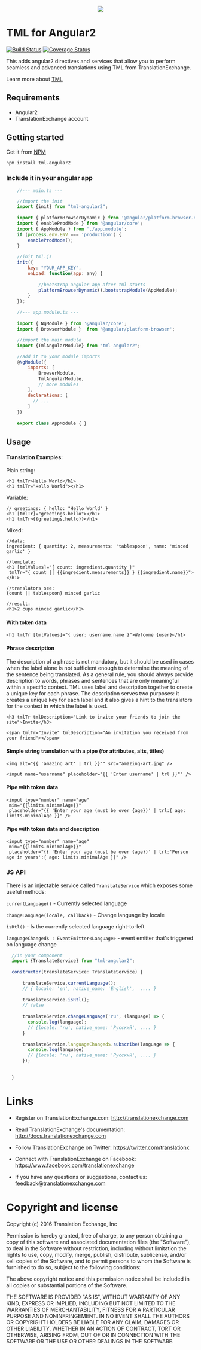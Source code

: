 <p align="center">
  <img src="https://avatars0.githubusercontent.com/u/1316274?v=3&s=200">
</p>

# TML for Angular2
[![Build Status](https://travis-ci.org/translationexchange/tml-js-angular2.svg?branch=master)](https://travis-ci.org/translationexchange/tml-js-angular2)
[![Coverage Status](https://coveralls.io/repos/translationexchange/tml-js-angular2/badge.png?branch=master)](https://coveralls.io/r/translationexchange/tml-js-angular2?branch=master)


This adds angular2 directives and services that allow you to perform seamless and advanced translations using TML from TranslationExchange.

Learn more about [TML](http://translationexchange.com/docs/tml/basics)

## Requirements

- Angular2
- TranslationExchange account


## Getting started

Get it from [NPM](http://npmjs.org/)

```sh
npm install tml-angular2
```

### Include it in your angular app
```js
    //--- main.ts ---

    //import the init 
    import {init} from "tml-angular2";
    
    import { platformBrowserDynamic } from '@angular/platform-browser-dynamic';
    import { enableProdMode } from '@angular/core';
    import { AppModule } from './app.module';
    if (process.env.ENV === 'production') {
        enableProdMode();
    }
    
    //init tml.js
    init({
        key: "YOUR_APP_KEY",
        onLoad: function(app: any) {
            
            //bootstrap angular app after tml starts
            platformBrowserDynamic().bootstrapModule(AppModule);
        }
    });
    
    //--- app.module.ts ---
    
    import { NgModule } from '@angular/core';
    import { BrowserModule }  from '@angular/platform-browser';
    
    //import the main module
    import {TmlAngularModule} from "tml-angular2";

    //add it to your module imports
    @NgModule({
        imports: [
            BrowserModule,
            TmlAngularModule,
            // more modules
        ],
        declarations: [
          // ...
        ]
    })
    
    export class AppModule { }
```

## Usage

#### Translation Examples:
    
Plain string:
    
    <h1 tmlTr>Hello World</h1>
    <h1 tmlTr="Hello World"></h1>
  
Variable:
    
    // greetings: { hello: "Hello World" }
    <h1 [tmlTr]="greetings.hello"></h1>
    <h1 tmlTr>{{greetings.hello}}</h1>
    
Mixed:
    
    //data:
    ingredient: { quantity: 2, measurements: 'tablespoon', name: 'minced garlic' }
    
    //template:
    <h1 [tmlValues]="{ count: ingredient.quantity }" 
     tmlTr="{ count || {{ingredient.measurements}} } {{ingredient.name}}"></h1>

    //translators see:
    {count || tablespoon} minced garlic 
    
    //result:
    <h1>2 cups minced garlic</h1>
        
#### With token data
    
    <h1 tmlTr [tmlValues]="{ user: username.name }">Welcome {user}</h1>

#### Phrase description ####

The description of a phrase is not mandatory, but it should be used in cases when the label alone is not sufficient enough to determine the meaning of the sentence being translated. As a general rule, you should always provide description to words, phrases and sentences that are only meaningful within a specific context. TML uses label and description together to create a unique key for each phrase. The description serves two purposes: it creates a unique key for each label and it also gives a hint to the translators for the context in which the label is used.

    <h3 tmlTr tmlDescription="Link to invite your friends to join the site">Invite</h3>
    
    <span tmlTr="Invite" tmlDescription="An invitation you received from your friend"></span>

#### Simple string translation with a pipe (for attributes, alts, titles)
    
    <img alt="{{ 'amazing art' | trl }}"" src="amazing-art.jpg" />
    
    <input name="username" placeholder="{{ 'Enter username' | trl }}"" />
    
    
#### Pipe with token data
    
    <input type="number" name="age" 
     min="{{limits.minimalAge}}" 
     placeholder="{{ 'Enter your age (must be over {age})' | trl:{ age: limits.minimalAge }}" />
    
    
#### Pipe with token data and description
    
    <input type="number" name="age" 
     min="{{limits.minimalAge}}" 
     placeholder="{{ 'Enter your age (must be over {age})' | trl:'Person age in years':{ age: limits.minimalAge }}" />
    
    
<a name="js-api"></a>
### JS API ###

There is an injectable service called `TranslateService` which exposes some useful methods:

`currentLanguage()` - Currently selected language

`changeLanguage(locale, callback)` - Change language by locale

`isRtl()` - Is the currently selected language right-to-left

`languageChanged$ : EventEmitter<Language>` - event emitter that's triggered on language change

```js
  //in your component
  import {TranslateService} from "tml-angular2";
  
  constructor(translateService: TranslateService) {
      
      translateService.currentLanguage();
      // { locale: 'en', native_name: 'English',  .... }
      
      translateService.isRtl();
      // false
      
      translateService.changeLanguage('ru', (language) => {
        console.log(language);
        // {locale: 'ru', native_name: 'Русский', .... } 
      }
      
      translateService.languageChanged$.subscribe(language => { 
        console.log(language)
        // {locale: 'ru', native_name: 'Русский', .... }
      });
            

  }
```


     
Links
==================

* Register on TranslationExchange.com: http://translationexchange.com

* Read TranslationExchange's documentation: http://docs.translationexchange.com

* Follow TranslationExchange on Twitter: https://twitter.com/translationx

* Connect with TranslationExchange on Facebook: https://www.facebook.com/translationexchange

* If you have any questions or suggestions, contact us: feedback@translationexchange.com


Copyright and license
==================

Copyright (c) 2016 Translation Exchange, Inc

Permission is hereby granted, free of charge, to any person obtaining
a copy of this software and associated documentation files (the
"Software"), to deal in the Software without restriction, including
without limitation the rights to use, copy, modify, merge, publish,
distribute, sublicense, and/or sell copies of the Software, and to
permit persons to whom the Software is furnished to do so, subject to
the following conditions:

The above copyright notice and this permission notice shall be
included in all copies or substantial portions of the Software.

THE SOFTWARE IS PROVIDED "AS IS", WITHOUT WARRANTY OF ANY KIND,
EXPRESS OR IMPLIED, INCLUDING BUT NOT LIMITED TO THE WARRANTIES OF
MERCHANTABILITY, FITNESS FOR A PARTICULAR PURPOSE AND
NONINFRINGEMENT. IN NO EVENT SHALL THE AUTHORS OR COPYRIGHT HOLDERS BE
LIABLE FOR ANY CLAIM, DAMAGES OR OTHER LIABILITY, WHETHER IN AN ACTION
OF CONTRACT, TORT OR OTHERWISE, ARISING FROM, OUT OF OR IN CONNECTION
WITH THE SOFTWARE OR THE USE OR OTHER DEALINGS IN THE SOFTWARE.     
